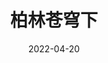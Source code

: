 ---
title: '柏林苍穹下'
date: '2022-04-20'
price: '20.00'
theaters: ['北京大学百周年纪念讲堂']
seat: ['24-4']
remark: ['原声影片・中文字幕']
---